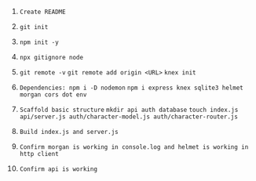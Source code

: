 1. `Create README`

2. `git init`

3. `npm init -y`

4. `npx gitignore node`

5. `git remote -v` 
    `git remote add origin <URL>`
    `knex init`

6. `Dependencies: npm i -D nodemon` 
    `npm i express knex sqlite3 helmet morgan cors dot env`

7. `Scaffold basic structure`
    `mkdir api auth database`
    `touch index.js api/server.js auth/character-model.js auth/character-router.js`

8. `Build index.js and server.js`

9. `Confirm morgan is working in console.log and helmet is working in http client`

10. `Confirm api is working`